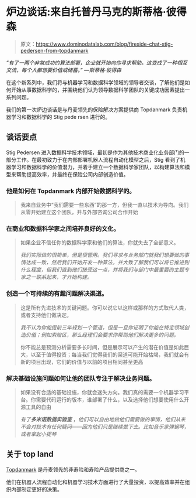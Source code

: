 # 炉边谈话:来自托普丹马克的斯蒂格·彼得森

> 原文：<https://www.dominodatalab.com/blog/fireside-chat-stig-pedersen-from-topdanmark>

*“有了一两个非常成功的算法部署，企业就开始向你寻求帮助。这变成了一种相互交流，每个人都想要价值或储蓄。” —斯蒂格·彼得森*

在这个新系列中，我们将与机器学习和数据科学领域的领导者交谈，了解他们是如何开始从事数据科学的，并围绕他们认为领导数据科学团队的关键成功因素提出一系列问题。

我们的第一次炉边谈话是与丹麦领先的保险解决方案提供商 Topdanmark 负责机器学习和数据科学的 Stig pede rsen 进行的。

## 谈话要点

Stig Pedersen 进入数据科学技术领域，最初是作为其他技术商业化业务部门的一部分工作。在最初致力于在内部部署机器人流程自动化模型之后，Stig 看到了机器学习和数据科学的价值潜力，并着手建立一个数据科学家团队，以构建算法和模型来帮助提高效率，并最终在保险公司内部创造价值。

### 他是如何在 Topdanmark 内部开始数据科学的。

> 我来自业务中“我们需要一些东西”的那一方，但我一直以技术为导向。我们从零开始建立这个团队，并与外部咨询公司合作开始

### 在商业和数据科学家之间培养良好的文化。

> 如果企业不信任你的数据科学家和他们的算法，你就失去了全部意义。
> 
> *我们实际做的很简单，但是很管用。我们寻求与业务部门就我们想要做的事情达成一致，然后我们开始开发一种算法，并大致了解我们可以将它推进到什么程度，但我们直到他们接受这一点，并将我们与部门中最重要的主题专家之一联系起来，才开始构建。*

### 创造一个可持续的有趣问题解决渠道。

> 这是所有先进技术的关键问题。你可以说它以这样或那样的方式取代人类，或者支持他们做决定。
> 
> *我不认为你能提前三年规划一个管道，但是一旦你证明了你能在特定领域创造价值；例如索赔区，那么经理们会要求你帮助他们解决更多的问题。*
> 
> 你不能总是预测分析需要多长时间，但是展示可以产生的潜在价值是如此巨大，以至于值得投资；每当我们觉得我们的渠道可能开始枯竭，我们就会有新的项目出现，它们的价值与以前的项目相同甚至更高

### 解决基础设施问题如何让他的团队专注于解决业务问题。

> 如果没有合适的基础设施，你就会迷失方向。我们真的需要一个机器学习平台。你需要代码运行的版本，谁部署了什么，以及选择他们想要使用什么开源工具的自由
> 
> *有了**多米诺数据实验室*** ，*他们可以自由地做他们需要做的事情，他们从来不会对技术有任何疑问——因为他们只是继续做下去。比如音乐家弹钢琴，或者拿起小提琴*

## 关于 top land

[Topdanmark](https://www.topdanmark.com/en/) 是丹麦领先的非寿险和寿险产品提供商之一。

他们在机器人流程自动化和机器学习技术方面进行了大量投资，以提高效率并在组织内部制定更好的决策。